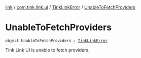 [link](../../index.md) / [com.tink.link.ui](../index.md) / [TinkLinkError](index.md) / [UnableToFetchProviders](./-unable-to-fetch-providers.md)

# UnableToFetchProviders

`object UnableToFetchProviders : `[`TinkLinkError`](index.md)

Tink Link UI is unable to fetch providers.


